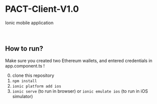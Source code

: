 # PACT-Client-V1.0

Ionic mobile application
<BR/>
<BR/>
<BR/>
## How to run?
Make sure you created two Ethereum wallets, and entered credentials in app.component.ts !

0. clone this repository
0. `npm install`
0. `ionic platform add ios`
0. `ionic serve` (to run in browser) or `ionic emulate ios` (to run in iOS simulator)
